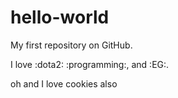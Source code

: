# hello-world

My first repository on GitHub.

I love :dota2: :programming:, and :EG:.

oh and I love cookies also
